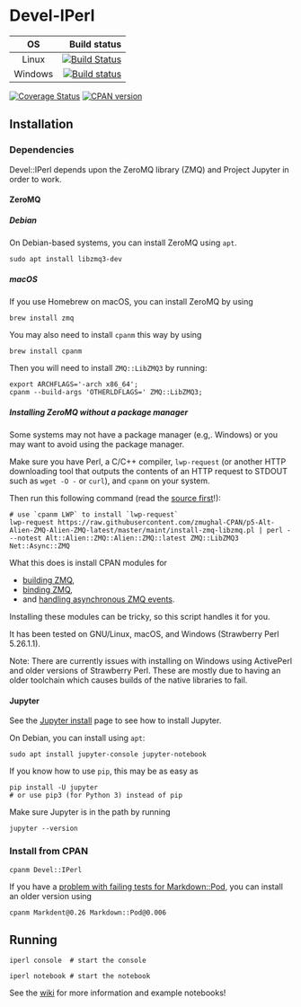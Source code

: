 # Devel-IPerl

| OS      |  Build status |
|:-------:|--------------:|
| Linux   | [![Build Status](https://travis-ci.org/EntropyOrg/p5-Devel-IPerl.png?branch=master)](https://travis-ci.org/EntropyOrg/p5-Devel-IPerl) |
| Windows | [![Build status](https://ci.appveyor.com/api/projects/status/cnlq1vael2mehipa/branch/master?svg=true)](https://ci.appveyor.com/project/zmughal/p5-devel-iperl/branch/master) |

[![Coverage Status](https://coveralls.io/repos/EntropyOrg/p5-Devel-IPerl/badge.png?branch=master)](https://coveralls.io/r/EntropyOrg/p5-Devel-IPerl?branch=master)
[![CPAN version](https://badge.fury.io/pl/Devel-IPerl.svg)](https://metacpan.org/pod/Devel::IPerl)

## Installation

### Dependencies

Devel::IPerl depends upon the ZeroMQ library (ZMQ) and Project Jupyter in order to work.

#### ZeroMQ

##### Debian

On Debian-based systems, you can install ZeroMQ using `apt`.

    sudo apt install libzmq3-dev 

##### macOS

If you use Homebrew on macOS, you can install ZeroMQ by using

    brew install zmq

You may also need to install `cpanm` this way by using

    brew install cpanm

Then you will need to install `ZMQ::LibZMQ3` by running:

    export ARCHFLAGS='-arch x86_64';
    cpanm --build-args 'OTHERLDFLAGS=' ZMQ::LibZMQ3;

##### Installing ZeroMQ without a package manager

Some systems may not have a package manager (e.g,. Windows) or you may want to
avoid using the package manager.

Make sure you have Perl, a C/C++ compiler, `lwp-request` (or another HTTP
downloading tool that outputs the contents of an HTTP request to STDOUT such as
`wget -O -` or `curl`), and `cpanm` on your system.

Then run this following command (read the [source first](https://raw.githubusercontent.com/zmughal-CPAN/p5-Alt-Alien-ZMQ-Alien-ZMQ-latest/master/maint/install-zmq-libzmq.pl)!):

    # use `cpanm LWP` to install `lwp-request`
    lwp-request https://raw.githubusercontent.com/zmughal-CPAN/p5-Alt-Alien-ZMQ-Alien-ZMQ-latest/master/maint/install-zmq-libzmq.pl | perl - --notest Alt::Alien::ZMQ::Alien::ZMQ::latest ZMQ::LibZMQ3 Net::Async::ZMQ

What this does is install CPAN modules for

 - [building ZMQ](https://p3rl.org/Alien::ZMQ::latest),
 - [binding ZMQ](https://p3rl.org/ZMQ::LibZMQ3),
 - and [handling asynchronous ZMQ events](https://p3rl.org/Net::Async::ZMQ).

Installing these modules can be tricky, so this script handles it for you.

It has been tested on GNU/Linux, macOS, and Windows (Strawberry Perl 5.26.1.1).

Note: There are currently issues with installing on Windows using ActivePerl
and older versions of Strawberry Perl. These are mostly due to having an older
toolchain which causes builds of the native libraries to fail.

#### Jupyter

See the [Jupyter install](http://jupyter.org/install.html) page to see how to
install Jupyter.

On Debian, you can install using `apt`:

    sudo apt install jupyter-console jupyter-notebook

If you know how to use `pip`, this may be as easy as

    pip install -U jupyter
    # or use pip3 (for Python 3) instead of pip

Make sure Jupyter is in the path by running

    jupyter --version

### Install from CPAN

    cpanm Devel::IPerl

If you have a [problem with failing tests for Markdown::Pod](https://github.com/keedi/Markdown-Pod/issues/8),
you can install an older version using

    cpanm Markdent@0.26 Markdown::Pod@0.006

## Running

    iperl console  # start the console

    iperl notebook # start the notebook

See the [wiki](https://github.com/EntropyOrg/p5-Devel-IPerl/wiki) for more
information and example notebooks!

